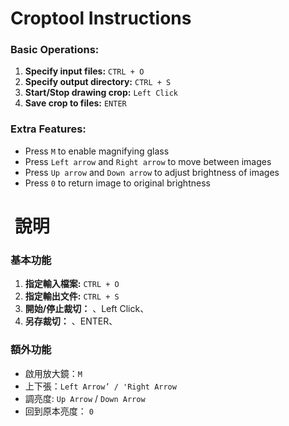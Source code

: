 # Croptool Instructions

### Basic Operations:
1. **Specify input files:** `CTRL + O`
2. **Specify output directory:** `CTRL + S`
3. **Start/Stop drawing crop:** `Left Click`
4. **Save crop to files:** `ENTER`

### Extra Features:
- Press `M` to enable magnifying glass
- Press `Left arrow` and `Right arrow` to move between images
- Press `Up arrow` and `Down arrow` to adjust brightness of images
- Press `0` to return image to original brightness

#  說明

### 基本功能

1. **指定輸入檔案:** `CTRL + O`
2. **指定輸出文件:** `CTRL + S`
3. **開始/停止裁切：** 、Left Click、
4. **另存裁切：** 、ENTER、

### 額外功能
- 啟用放大鏡：`M`
- 上下張：`Left Arrow’ / 'Right Arrow`
- 調亮度: `Up Arrow` / `Down Arrow`
- 回到原本亮度： `0`
   

